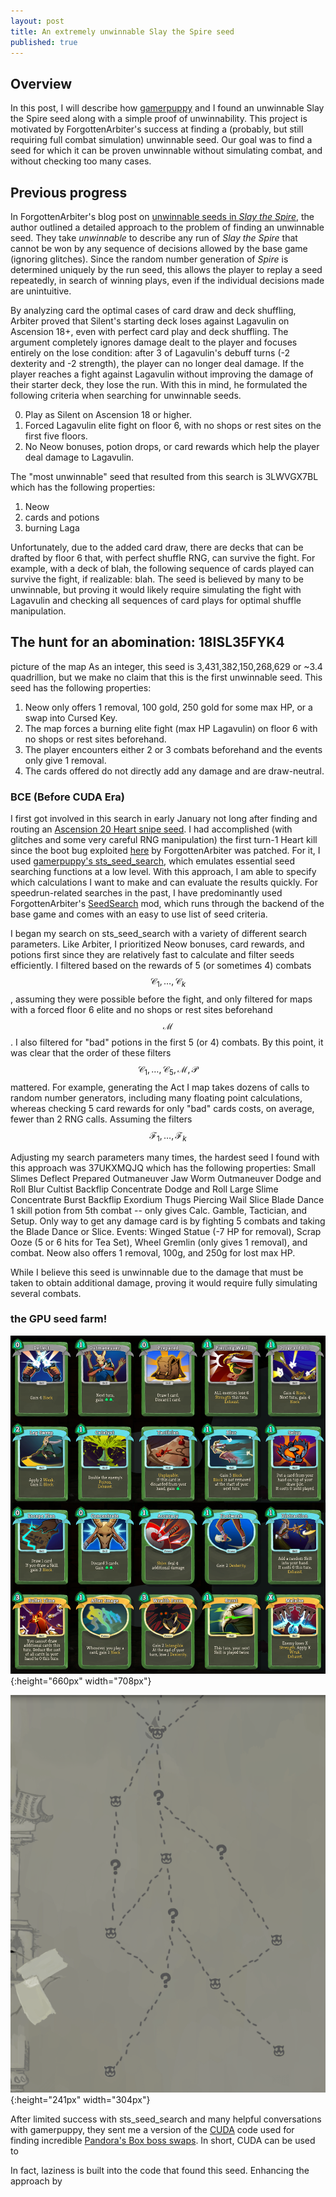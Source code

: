 ```yaml
---
layout: post
title: An extremely unwinnable Slay the Spire seed
published: true
---
```

## Overview
In this post, I will describe how [gamerpuppy](https://github.com/gamerpuppy) and I found an unwinnable Slay the Spire seed along with a simple proof of unwinnability.  This project is motivated by ForgottenArbiter's success at finding a (probably, but still requiring full combat simulation) unwinnable seed.  Our goal was to find a seed for which it can be proven unwinnable without simulating combat, and without checking too many cases.  

## Previous progress

In ForgottenArbiter's blog post on [unwinnable seeds in _Slay the Spire_](https://forgottenarbiter.github.io/Is-Every-Seed-Winnable/), the author outlined a detailed approach to the problem of finding an unwinnable seed.  They take _unwinnable_ to describe any run of _Slay the Spire_ that cannot be won by any sequence of decisions allowed by the base game (ignoring glitches).  Since the random number generation of _Spire_ is determined uniquely by the run seed, this allows the player to replay a seed repeatedly, in search of winning plays, even if the individual decisions made are unintuitive. 

By analyzing card the optimal cases of card draw and deck shuffling, Arbiter proved that Silent's starting deck loses against Lagavulin on Ascension 18+, even with perfect card play and deck shuffling.  The argument completely ignores damage dealt to the player and focuses entirely on the lose condition: after 3 of Lagavulin's debuff turns (-2 dexterity and -2 strength), the player can no longer deal damage.  If the player reaches a fight against Lagavulin without improving the damage of their starter deck, they lose the run.  With this in mind, he formulated the following criteria when searching for unwinnable seeds.  

0. Play as Silent on Ascension 18 or higher.  
1. Forced Lagavulin elite fight on floor 6, with no shops or rest sites on the first five floors.  
2. No Neow bonuses, potion drops, or card rewards which help the player deal damage to Lagavulin.  

The "most unwinnable" seed that resulted from this search is 3LWVGX7BL which has the following properties: 

1. Neow
2. cards and potions
3. burning Laga

Unfortunately, due to the added card draw, there are decks that can be drafted by floor 6 that, with perfect shuffle RNG, can survive the fight.  For example, with a deck of blah, the following sequence of cards played can survive the fight, if realizable: blah.  The seed is believed by many to be unwinnable, but proving it would likely require simulating the fight with Lagavulin and checking all sequences of card plays for optimal shuffle manipulation.  

## The hunt for an abomination: 18ISL35FYK4
picture of the map
As an integer, this seed is 3,431,382,150,268,629 or ~3.4 quadrillion, but we make no claim that this is the first unwinnable seed.  This seed has the following properties: 

1. Neow only offers 1 removal, 100 gold, 250 gold for some max HP, or a swap into Cursed Key.  
2. The map forces a burning elite fight (max HP Lagavulin) on floor 6 with no shops or rest sites beforehand.  
3. The player encounters either 2 or 3 combats beforehand and the events only give 1 removal.  
4. The cards offered do not directly add any damage and are draw-neutral.  

### BCE (Before CUDA Era)
I first got involved in this search in early January not long after finding and routing an [Ascension 20 Heart snipe seed](https://youtu.be/8jHTNGrreTw).  I had accomplished (with glitches and some very careful RNG manipulation) the first turn-1 Heart kill since the boot bug exploited [here](https://youtu.be/4knfPJyKLYY) by ForgottenArbiter was patched.  For it, I used [gamerpuppy's sts_seed_search](https://github.com/gamerpuppy/sts_seed_search), which emulates essential seed searching functions at a low level.  With this approach, I am able to specify which calculations I want to make and can evaluate the results quickly.  For speedrun-related searches in the past, I have predominantly used ForgottenArbiter's [SeedSearch](https://github.com/ForgottenArbiter/SeedSearch) mod, which runs through the backend of the base game and comes with an easy to use list of seed criteria.  

I began my search on sts_seed_search with a variety of different search parameters.  Like Arbiter, I prioritized Neow bonuses, card rewards, and potions first since they are relatively fast to calculate and filter seeds efficiently.  I filtered based on the rewards of 5 (or sometimes 4) combats $$\mathcal{C}_1, \dots, \mathcal{C}_k$$, assuming they were possible before the fight, and only filtered for maps with a forced floor 6 elite and no shops or rest sites beforehand $$\mathcal{M}$$.  I also filtered for "bad" potions in the first 5 (or 4) combats.  By this point, it was clear that the order of these filters $$\mathcal{C}_1,\dots,\mathcal{C}_5, \mathcal{M}, \mathcal{P}$$ mattered.  For example, generating the Act I map takes dozens of calls to random number generators, including many floating point calculations, whereas checking 5 card rewards for only "bad" cards costs, on average, fewer than 2 RNG calls.  Assuming the filters $$\mathcal{F_1},\dots,\mathcal{F}_k$$


Adjusting my search parameters many times, the hardest seed I found with this approach was 37UKXMQJQ which has the following properties: 
    Small Slimes        Deflect Prepared Outmaneuver 
    Jaw Worm        Outmaneuver Dodge and Roll Blur 
    Cultist        Backflip Concentrate Dodge and Roll 
    Large Slime        Concentrate Burst Backflip 
    Exordium Thugs        Piercing Wail Slice Blade Dance
1 skill potion from 5th combat -- only gives Calc. Gamble, Tactician, and Setup. 
Only way to get any damage card is by fighting 5 combats and taking the Blade Dance or Slice. 
Events: Winged Statue (-7 HP for removal), Scrap Ooze (5 or 6 hits for Tea Set), Wheel Gremlin (only gives 1 removal), and combat. 
Neow also offers 1 removal, 100g, and 250g for lost max HP.

While I believe this seed is unwinnable due to the damage that must be taken to obtain additional damage, proving it would require fully simulating several combats.  

### the GPU seed farm!

![please work prose](https://raw.githubusercontent.com/OohBleh/OohBleh.github.io/master/_posts/bad-silent-cards.png){:height="660px" width="708px"}

![bad map wow](https://raw.githubusercontent.com/OohBleh/OohBleh.github.io/master/_posts/heinous-map.png){:height="241px" width="304px"}

After limited success with sts_seed_search and many helpful conversations with gamerpuppy, they sent me a version of the [CUDA](https://en.wikipedia.org/wiki/CUDA) code used for finding incredible [Pandora's Box boss swaps](asdf).  In short, CUDA can be used to 



In fact, laziness is built into the code that found this seed.  Enhancing the approach by
